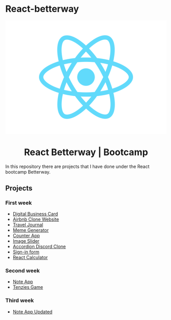 # React-betterway

<p align="center">
  <img src="./logo.svg" align="center"/>
</p>

<h1 align="center">React Betterway | Bootcamp</h1>

In this repository there are projects that I have done under the React bootcamp Betterway.

## Projects <!-- omit in toc -->
  ### First week
  - [Digital Business Card](https://github.com/IamGrootie/React-betterway/tree/main/digital-business-card)
  - [Airbnb Clone Website](https://github.com/IamGrootie/React-betterway/tree/main/airbnb-clone)
  - [Travel Journal](https://github.com/IamGrootie/React-betterway/tree/main/travel-journal)
  - [Meme Generator](https://github.com/IamGrootie/React-betterway/tree/main/meme-generator)
  - [Counter App](https://github.com/IamGrootie/React-betterway/tree/main/counter-app)
  - [Image Slider](https://github.com/IamGrootie/React-betterway/tree/main/image-slider)
  - [Accordion Discord Clone](https://github.com/IamGrootie/React-betterway/tree/main/accordion)
  - [Sign-in form](https://github.com/IamGrootie/React-betterway/tree/main/login-form)
  - [React Calculator](https://github.com/IamGrootie/React-betterway/tree/main/calculator)

  ### Second week
  - [Note App](https://github.com/IamGrootie/React-betterway/tree/main/note-app)
  - [Tenzies Game](https://github.com/IamGrootie/React-betterway/tree/main/tenzies-game)

  ### Third week
  - [Note App Updated](https://github.com/IamGrootie/React-betterway/tree/main/dbest-note-app)

